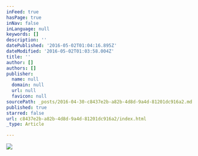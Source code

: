 ```yaml
---
inFeed: true
hasPage: true
inNav: false
inLanguage: null
keywords: []
description: ''
datePublished: '2016-05-02T01:04:16.895Z'
dateModified: '2016-05-02T01:03:58.004Z'
title: ''
author: []
authors: []
publisher:
  name: null
  domain: null
  url: null
  favicon: null
sourcePath: _posts/2016-04-30-c8437e2b-a82b-4d8d-9a4d-81201dc916a2.md
published: true
starred: false
url: c8437e2b-a82b-4d8d-9a4d-81201dc916a2/index.html
_type: Article

---
```

![](https://the-grid-user-content.s3-us-west-2.amazonaws.com/daf3cc01-d809-4584-98ad-c340fa2de15b.jpg)